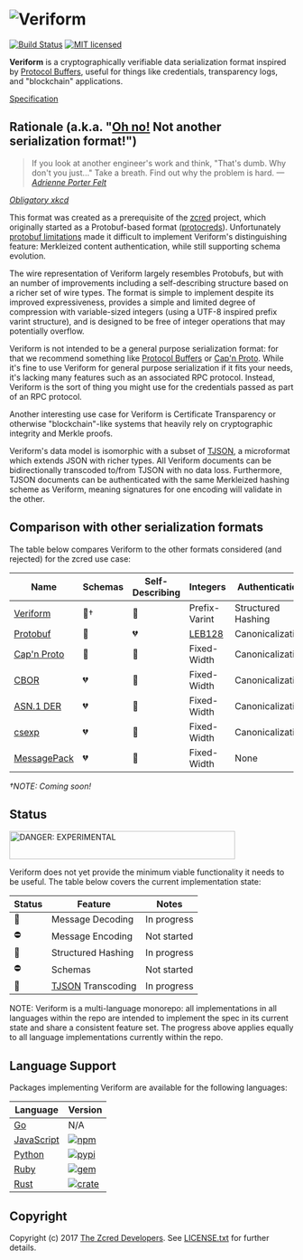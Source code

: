 # <img alt="Veriform" src="http://www.zcred.org/images/veriform-logo.svg" style="max-width: 75%">

[![Build Status][build-image]][build-link]
[![MIT licensed][license-image]][license-link]

[logo-image]: https://raw.githubusercontent.com/zcred/logos/master/veriform-logo-md.png
[build-image]: https://secure.travis-ci.org/zcred/veriform.svg?branch=master
[build-link]: http://travis-ci.org/zcred/veriform
[license-image]: https://img.shields.io/badge/license-MIT-blue.svg
[license-link]: https://github.com/zcred/veriform/blob/master/LICENSE.txt

**Veriform** is a cryptographically verifiable data serialization format
inspired by [Protocol Buffers], useful for things like credentials, transparency
logs, and "blockchain" applications.

[Specification](https://github.com/zcred/veriform/blob/master/spec/draft-veriform-spec.md)

## Rationale (a.k.a. "[Oh no!] Not another serialization format!")

[Oh no!]: https://scottlocklin.wordpress.com/2017/04/02/please-stop-writing-new-serialization-protocols/

> If you look at another engineer's work and think, "That's dumb. Why don't you just..."
> Take a breath. Find out why the problem is hard. _—[Adrienne Porter Felt]_

[Adrienne Porter Felt]: https://twitter.com/__apf__/status/867751153026482177

*[Obligatory xkcd](https://xkcd.com/927/)*

This format was created as a prerequisite of the [zcred] project, which
originally started as a Protobuf-based format ([protocreds]). Unfortunately
[protobuf limitations] made it difficult to implement Veriform's distinguishing
feature: Merkleized content authentication, while still supporting schema
evolution.

The wire representation of Veriform largely resembles Protobufs, but with an
number of improvements including a self-describing structure based on a
richer set of wire types. The format is simple to implement despite its
improved expressiveness, provides a simple and limited degree of compression
with variable-sized integers (using a UTF-8 inspired prefix varint structure),
and is designed to be free of integer operations that may potentially overflow.

Veriform is not intended to be a general purpose serialization format: for that
we recommend something like [Protocol Buffers] or [Cap'n Proto]. While it's fine
to use Veriform for general purpose serialization if it fits your needs, it's
lacking many features such as an associated RPC protocol. Instead, Veriform is
the sort of thing you might use for the credentials passed as part of an RPC
protocol.

Another interesting use case for Veriform is Certificate Transparency or otherwise
"blockchain"-like systems that heavily rely on cryptographic integrity and
Merkle proofs.

Veriform's data model is isomorphic with a subset of [TJSON], a microformat
which extends JSON with richer types. All Veriform documents can be bidirectionally
transcoded to/from TJSON with no data loss. Furthermore, TJSON documents
can be authenticated with the same Merkleized hashing scheme as Veriform,
meaning signatures for one encoding will validate in the other.

[Protocol Buffers]: https://developers.google.com/protocol-buffers/
[zcred]: https://github.com/zcred/zcred
[protocreds]: https://github.com/protocreds/
[protobuf limitations]: https://github.com/google/protobuf/issues/2629
[Cap'n Proto]: https://capnproto.org/
[TJSON]: https://www.tjson.org/

## Comparison with other serialization formats

The table below compares Veriform to the other formats considered
(and rejected) for the zcred use case:

| Name          | Schemas         | Self-Describing  | Integers        | Authentication     | Standardization |
|---------------|-----------------|------------------|-----------------|--------------------|-----------------|
| [Veriform]    | :green_heart:†  | :green_heart:    | Prefix-Varint   | Structured Hashing | None            |
| [Protobuf]    | :green_heart:   | :broken_heart:   | [LEB128]        | Canonicalization   | None            |
| [Cap'n Proto] | :green_heart:   | :green_heart:    | Fixed-Width     | Canonicalization   | None            |
| [CBOR]        | :broken_heart:  | :green_heart:    | Fixed-Width     | Canonicalization   | IETF            |
| [ASN.1 DER]   | :broken_heart:  | :yellow_heart:   | Fixed-Width     | Canonicalization   | ITU/IETF        |
| [csexp]       | :broken_heart:  | :green_heart:    | Fixed-Width     | Canonicalization   | IETF            |
| [MessagePack] | :broken_heart:  | :green_heart:    | Fixed-Width     | None               | None            |

*†NOTE: Coming soon!*

[Veriform]: https://github.com/zcred/veriform
[Protobuf]: https://developers.google.com/protocol-buffers/
[CBOR]: https://tools.ietf.org/html/rfc7049
[ASN.1 DER]: https://www.itu.int/rec/T-REC-X.690-201508-I/en
[MessagePack]: https://msgpack.org/
[csexp]: https://en.wikipedia.org/wiki/Canonical_S-expressions
[LEB128]: https://en.wikipedia.org/wiki/LEB128

## Status

<img alt="DANGER: EXPERIMENTAL" src="http://www.zcred.org/images/experimental.svg" width="400px" height="50px">

Veriform does not yet provide the minimum viable functionality it needs to be
useful. The table below covers the current implementation state:

| Status             | Feature               | Notes             |
|--------------------|-----------------------|-------------------|
| :construction:     | Message Decoding      | In progress       |
| :no_entry:         | Message Encoding      | Not started       |
| :construction:     | Structured Hashing    | In progress       |
| :no_entry:         | Schemas               | Not started       |
| :construction:     | [TJSON] Transcoding   | In progress       |

NOTE: Veriform is a multi-language monorepo: all implementations in all languages
within the repo are intended to implement the spec in its current state and
share a consistent feature set. The progress above applies equally to all
language implementations currently within the repo.

## Language Support

Packages implementing Veriform are available for the following languages:

| Language               | Version                              |
|------------------------|--------------------------------------|
| [Go][go-link]          | N/A                                  |
| [JavaScript][npm-link] | [![npm][npm-shield]][npm-link]       |
| [Python][pypi-link]    | [![pypi][pypi-shield]][pypi-link]    |
| [Ruby][gem-link]       | [![gem][gem-shield]][gem-link]       |
| [Rust][crate-link]     | [![crate][crate-shield]][crate-link] |


[go-link]: https://github.com/zcred/veriform/tree/master/go
[npm-shield]: https://img.shields.io/npm/v/veriform.svg
[npm-link]: https://www.npmjs.com/package/veriform
[pypi-shield]: https://img.shields.io/pypi/v/veriform.svg
[pypi-link]: https://pypi.python.org/pypi/veriform/
[gem-shield]: https://badge.fury.io/rb/veriform.svg
[gem-link]: https://rubygems.org/gems/veriform
[crate-shield]: https://img.shields.io/crates/v/veriform.svg
[crate-link]: https://crates.io/crates/veriform

## Copyright

Copyright (c) 2017 [The Zcred Developers][AUTHORS].
See [LICENSE.txt] for further details.

[AUTHORS]: https://github.com/zcred/zcred/blob/master/AUTHORS.md
[LICENSE.txt]: https://github.com/zcred/veriform/blob/master/LICENSE.txt
